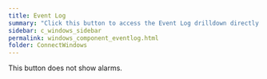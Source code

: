 ```yaml
---
title: Event Log
summary: "Click this button to access the Event Log drilldown directly from the main window."
sidebar: c_windows_sidebar
permalink: windows_component_eventlog.html
folder: ConnectWindows
---
```



This button does not show alarms.
